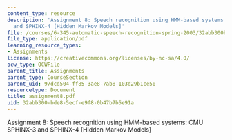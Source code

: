 ```yaml
---
content_type: resource
description: 'Assignment 8: Speech recognition using HMM-based systems: CMU SPHINX-3
  and SPHINX-4 [Hidden Markov Models]'
file: /courses/6-345-automatic-speech-recognition-spring-2003/32abb300bde85ecfe9f80b47b7b5e91a_assignment8.pdf
file_type: application/pdf
learning_resource_types:
- Assignments
license: https://creativecommons.org/licenses/by-nc-sa/4.0/
ocw_type: OCWFile
parent_title: Assignments
parent_type: CourseSection
parent_uid: 97dcd504-ff85-3ae8-7ab8-103d29b1ce50
resourcetype: Document
title: assignment8.pdf
uid: 32abb300-bde8-5ecf-e9f8-0b47b7b5e91a
---
```

Assignment 8: Speech recognition using HMM-based systems: CMU SPHINX-3 and SPHINX-4 [Hidden Markov Models]